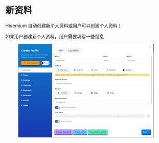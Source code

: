 # 新资料

Hidemium 自动创建新个人资料或用户可以创建个人资料！

如果用户创建新个人资料，用户需要填写一些信息

<figure><img src="../.gitbook/assets/image (110) (1).png" alt=""><figcaption></figcaption></figure>
